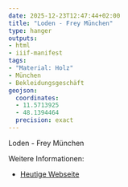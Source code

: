 ```yaml
---
date: 2025-12-23T12:47:44+02:00
title: "Loden - Frey München"
type: hanger
outputs:
- html
- iiif-manifest
tags:
- "Material: Holz"
- München
- Bekleidungsgeschäft
geojson:
  coordinates:
  - 11.5713925
  - 48.1394464
  precision: exact
---
```

Loden - Frey München

<div class="notes">
Weitere Informationen:
<ul>
<li><a href="https://www.lodenfrey.com/">Heutige Webseite</a></li>
</ul>
</div>
